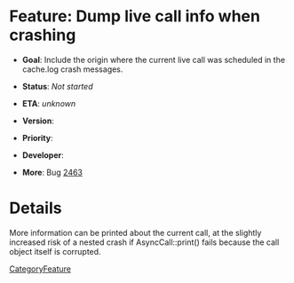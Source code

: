 # Feature: Dump live call info when crashing

  - **Goal**: Include the origin where the current live call was
    scheduled in the cache.log crash messages.

  - **Status**: *Not started*

<!-- end list -->

  - **ETA**: *unknown*

  - **Version**:

  - **Priority**:

  - **Developer**:

  - **More**: Bug
    [2463](https://bugs.squid-cache.org/show_bug.cgi?id=2463)

# Details

More information can be printed about the current call, at the slightly
increased risk of a nested crash if AsyncCall::print() fails because the
call object itself is corrupted.

[CategoryFeature](/CategoryFeature)
